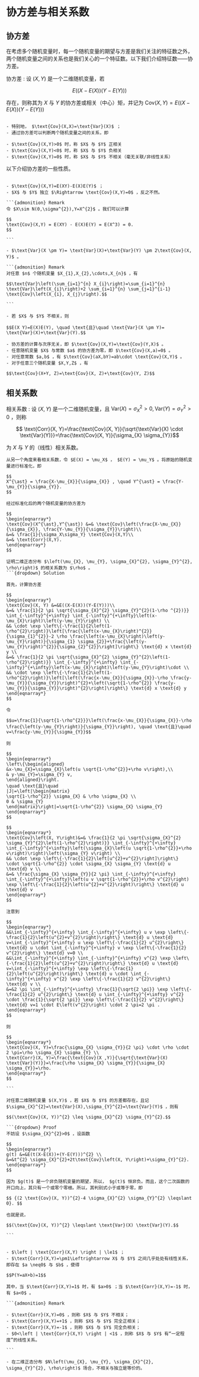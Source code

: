# 协方差与相关系数
## 协方差
在考虑多个随机变量时，每一个随机变量的期望与方差是我们关注的特征数之外，两个随机变量之间的关系也是我们关心的一个特征数。以下我们介绍特征数——协方差。

协方差
: 设 $(X,Y)$ 是一个二维随机变量，若

$$E\left( (X-E(X))(Y-E(Y)) \right) $$

存在，则称其为 $X$ 与 $Y$ 的协方差或相关（中心）矩，并记为 $\text{Cov}(X,Y)=E\left ( (X-E(X))(Y-E(Y)) \right)$ 

```{admonition} Remark

- 特别地， $\text{Cov}(X,X)=\text{Var}(X)$ ；
- 通过协方差可以判断两个随机变量之间的关系，即

- $\text{Cov}(X,Y)>0$ 时，称 $X$ 与 $Y$ 正相关
- $\text{Cov}(X,Y)<0$ 时，称 $X$ 与 $Y$ 负相关
- $\text{Cov}(X,Y)=0$ 时，称 $X$ 与 $Y$ 不相关（毫无关联/非线性关系）

```

以下介绍协方差的一些性质。

`````{prf:property}

- $\text{Cov}(X,Y)=E(XY)-E(X)E(Y)$ ；
- $X$ 与 $Y$ 独立 $\Rightarrow \text{Cov}(X,Y)=0$ ，反之不然。

```{admonition} Remark
令 $X\sim N(0,\sigma^{2}),Y=X^{2}$ 。我们可以计算

$$
\text{Cov}(X,Y) = E(XY) - E(X)E(Y) = E(X^3) = 0.
$$

```

- $\text{Var}(X \pm Y)= \text{Var}(X)+\text{Var}(Y) \pm 2\text{Cov}(X, Y)$ 。

```{admonition} Remark
对任意 $n$ 个随机变量 $X_{1},X_{2},\cdots,X_{n}$ ，有

$$\text{Var}\left(\sum_{i=1}^{n} X_{i}\right)=\sum_{i=1}^{n} \text{Var}\left(X_{i}\right)+2 \sum_{i=1}^{n} \sum_{j=1}^{i-1} \text{Cov}\left(X_{i}, X_{j}\right).$$

```

- 若 $X$ 与 $Y$ 不相关，则

$$E(X Y)=E(X)E(Y), \quad \text{且}\quad \text{Var}(X \pm Y)= \text{Var}(X)+\text{Var}(Y).$$

- 协方差的计算与次序无关，即 $\text{Cov}(X,Y)=\text{Cov}(Y,X)$ 。
- 任意随机变量 $X$ 与常数 $a$ 的协方差为零，即 $\text{Cov}(X,a)=0$ 。
- 对任意常数 $a,b$ ，有 $\text{Cov}(aX,bY)=ab\cdot \text{Cov}(X,Y)$ 。
- 对于任意三个随机变量 $X,Y,Z$ ，有

$$\text{Cov}(X+Y, Z)=\text{Cov}(X, Z)+\text{Cov}(Y, Z)$$

`````

## 相关系数

相关系数
: 设 $(X,Y)$ 是一个二维随机变量，且 $\text{Var}(X)=\sigma _{X} ^{2} >0, \text{Var}(Y)=\sigma _{Y} ^{2} >0$ ，则称

$$
\text{Corr}(X, Y)=\frac{\text{Cov}(X, Y)}{\sqrt{\text{Var}(X) \cdot \text{Var}(Y)}}=\frac{\text{Cov}(X, Y)}{\sigma_{X} \sigma_{Y}}$$

为 $X$ 与 $Y$ 的（线性）相关系数。

```{admonition} Remark
从另一个角度来看相关系数，令 $E(X) = \mu_X$ ， $E(Y) = \mu_Y$ 。将原始的随机变量进行标准化，即

$$
X^{\ast} = \frac{X-\mu_{X}}{\sigma_{X}} , \quad Y^{\ast} = \frac{Y-\mu_{Y}}{\sigma_{Y}}.
$$

经过标准化后的两个随机变量的协方差为

$$
\begin{eqnarray*}
\text{Cov}(X^{\ast},Y^{\ast}) &=& \text{Cov}\left(\frac{X-\mu_{X}}{\sigma_{X}}, \frac{Y-\mu_{Y}}{\sigma_{Y}}\right)\\
&=& \frac{1}{\sigma_X\sigma_Y} \text{Cov}(X,Y)\\
&=& \text{Corr}(X,Y).
\end{eqnarray*}
$$

```

`````{prf:example}
证明二维正态分布 $\left(\mu_{X}, \mu_{Y}, \sigma_{X}^{2}, \sigma_{Y}^{2}, \rho\right)$ 的相关系数为 $\rho$ 。
```{dropdown} Solution

首先，计算协方差

$$
\begin{eqnarray*}
\text{Cov}(X, Y) &=&E((X-E(X))(Y-E(Y)))\\
&=& \frac{1}{2 \pi \sqrt{\sigma_{X}^{2} \sigma_{Y}^{2}(1-\rho ^{2})}} \int_{-\infty}^{+\infty} \int_{-\infty}^{+\infty}\left(x-\mu_{X}\right)\left(y-\mu_{Y}\right) \\
&& \cdot \exp \left\{-\frac{1}{2\left(1-\rho^{2}\right)}\left[\frac{\left(x-\mu_{X}\right)^{2}}{\sigma_{1}^{2}}-2 \rho \frac{\left(x-\mu_{X}\right)\left(y-\mu_{Y}\right)}{\sigma_{1} \sigma_{2}}+\frac{\left(y-\mu_{Y}\right)^{2}}{\sigma_{2}^{2}}\right]\right\} \text{d} x \text{d} y \\
&=& \frac{1}{2 \pi \sqrt{\sigma_{X}^{2} \sigma_{Y}^{2}\left(1-\rho^{2}\right)}} \int_{-\infty}^{+\infty} \int_{-\infty}^{+\infty}\left(x-\mu_{X}\right)\left(y-\mu_{Y}\right)\cdot \\
&& \cdot \exp \left\{-\frac{1}{2\left(1-\rho^{2}\right)}\left[\left(\frac{x-\mu_{X}}{\sigma_{X}}-\rho \frac{y-\mu_{Y}}{\sigma_{Y}}\right)^{2}+\left(\sqrt{1-\rho^{2}} \frac{y-\mu_{Y}}{\sigma_{Y}}\right)^{2}\right]\right\} \text{d} x \text{d} y
\end{eqnarray*}
$$

令

$$u=\frac{1}{\sqrt{1-\rho^{2}}}\left(\frac{x-\mu_{X}}{\sigma_{X}}-\rho \frac{\left(y-\mu_{Y}\right)}{\sigma_{Y}}\right), \quad \text{且}\quad v=\frac{y-\mu_{Y}}{\sigma_{Y}}$$

则

$$
\begin{eqnarray*}
\left\{\begin{aligned}
&x-\mu_{X}=\sigma_{X}\left(u \sqrt{1-\rho^{2}}+\rho v\right),\\
& y-\mu_{Y}=\sigma_{Y} v,
\end{aligned}\right.
\quad \text{且}\quad
|J|=\left|\begin{matrix}
\sqrt{1-\rho^{2}} \sigma_{X} & \rho \sigma_{X} \\
0 & \sigma_{Y}
\end{matrix}\right|=\sqrt{1-\rho^{2}} \sigma_{X} \sigma_{Y}
\end{eqnarray*}
$$

$$
\begin{eqnarray*}
\text{Cov}\left(X, Y\right)&=& \frac{1}{2 \pi \sqrt{\sigma_{X}^{2} \sigma_{Y}^{2}\left(1-\rho^{2}\right)}} \int_{-\infty}^{+\infty} \int_{-\infty}^{+\infty}\left(\sigma_{X}\left(u \sqrt{1-\rho^{2}}+\rho v\right)\right)\left(\sigma_{Y} v\right) \\
&& \cdot \exp \left\{-\frac{1}{2}\left[u^{2}+v^{2}\right]\right\} \cdot \sqrt{1-\rho^{2}} \cdot \sigma_{X} \sigma_{Y} \text{d} u \text{d} v \\
&=& \frac{\sigma_{X} \sigma_{Y}}{2 \pi} \int_{-\infty}^{+\infty} \int_{-\infty}^{+\infty}\left(u v \sqrt{1-\rho^{2}}+\rho v^{2}\right) \exp \left\{-\frac{1}{2}\left(u^{2}+v^{2}\right)\right\} \text{d} u \text{d} v
\end{eqnarray*}
$$

注意到

$$
\begin{eqnarray*}
&&\int_{-\infty}^{+\infty} \int_{-\infty}^{+\infty} u v \exp \left\{-\frac{1}{2}\left(u^{2}+v^{2}\right)\right\} \text{d} u \text{d} v=\int_{-\infty}^{+\infty} u \exp \left\{-\frac{1}{2} u^{2}\right\} \text{d} u \cdot \int_{-\infty}^{+\infty} v \exp \left\{-\frac{1}{2} v^{2}\right\} \text{d} v=0 \\
&&\int_{-\infty}^{+\infty} \int_{-\infty}^{+\infty} v^{2} \exp \left\{-\frac{1}{2}\left(u^{2}+v^{2}\right)\right\} \text{d} u \text{d} v=\int_{-\infty}^{+\infty} \exp \left\{-\frac{1}{2}\left(u^{2}\right)\right\} \text{d} u \cdot \int_{-\infty}^{+\infty} v^{2} \exp \left\{-\frac{1}{2} v^{2}\right\} \text{d} v \\
&=&2 \pi \int_{-\infty}^{+\infty} \frac{1}{\sqrt{2 \pi}} \exp \left\{-\frac{1}{2} u^{2}\right\} \text{d} u \int_{-\infty}^{+\infty} v^{2} \cdot \frac{1}{\sqrt{2 \pi}} \exp \left\{-\frac{1}{2} v^{2}\right\} \text{d} v=1 \cdot E\left(v^{2}\right) \cdot 2 \pi=2 \pi .
\end{eqnarray*}
$$

则

$$
\begin{eqnarray*}
\text{Cov}(X, Y)=\frac{\sigma_{X} \sigma_{Y}}{2 \pi} \cdot \rho \cdot 2 \pi=\rho \sigma_{X} \sigma_{Y} \\
\text{Corr}(X, Y)=\frac{\text{Cov}(X ,Y)}{\sqrt{\text{Var}(X) \text{Var}(Y)}}=\frac{\rho \sigma_{X} \sigma_{Y}}{\sigma_{X} \sigma_{Y}}=\rho.
\end{eqnarray*}
$$

```
`````

``````{prf:theorem} Schwarz 不等式
对任意二维随机变量 $(X,Y)$ ，若 $X$ 与 $Y$ 的方差都存在，且记 $\sigma_{X}^{2}=\text{Var}(X),\sigma_{Y}^{2}=\text{Var}(Y)$ ，则有

$$(\text{Cov}(X, Y))^{2} \leq \sigma_{X}^{2} \sigma_{Y}^{2}.$$

```{dropdown} Proof
不妨设 $\sigma_{X}^{2}>0$ ，设函数

$$
\begin{eqnarray*}
g(t) &=&E(t(X-E(X))+(Y-E(Y)))^{2} \\
&=&t^{2} \sigma_{X}^{2}+2t\text{Cov}\left(X, Y\right)+\sigma_{Y}^{2}.
\end{eqnarray*}
$$

因为 $g(t)$ 是一个非负随机变量的期望，所以， $g(t)$ 恒非负。而且，这个二次函数的开口向上，其只有一个或零个零根。所以，其判别式小于或等于零，即

$$ {(2 \text{Cov}(X, Y))^{2}-4 \sigma_{X}^{2} \sigma_{Y}^{2} \leqslant 0}. $$

也就是说，

$$(\text{Cov}(X, Y))^{2} \leqslant \text{Var}(X) \text{Var}(Y).$$

```
``````

`````{prf:property}

- $\left | \text{Corr}(X,Y) \right | \le1$ ；
- $\text{Corr}(X,Y)=\pm1\Leftrightarrow X$ 与 $Y$ 之间几乎处处有线性关系，即存在 $a \neq0$ 与 $b$ ，使得

$$P(Y=aX+b)=1$$

其中，当 $\text{Corr}(X,Y)=1$ 时，有 $a>0$ ；当 $\text{Corr}(X,Y)=-1$ 时，有 $a<0$ 。

```{admonition} Remark

- $\text{Corr}(X,Y)=0$ ，则称 $X$ 与 $Y$ 不相关；
- $\text{Corr}(X,Y)=+1$ ，则称 $X$ 与 $Y$ 完全正相关；
- $\text{Corr}(X,Y)=-1$ ，则称 $X$ 与 $Y$ 完全负相关；
- $0<\left | \text{Corr}(X,Y) \right | <1$ ，则称 $X$ 与 $Y$ 有“一定程度”的线性关系。

```

- 在二维正态分布 $N\left(\mu_{X}, \mu_{Y}, \sigma_{X}^{2}, \sigma_{Y}^{2}, \rho\right)$ 场合，不相关与独立是等价的。

`````